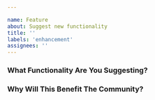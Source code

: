 ```yaml
---

name: Feature
about: Suggest new functionality
title: ''
labels: 'enhancement'
assignees: ''
---
```


### What Functionality Are You Suggesting?
<!-- Please describe the functionality below: -->

### Why Will This Benefit The Community?
<!-- Please explain why this functionality would benefit our community below: -->